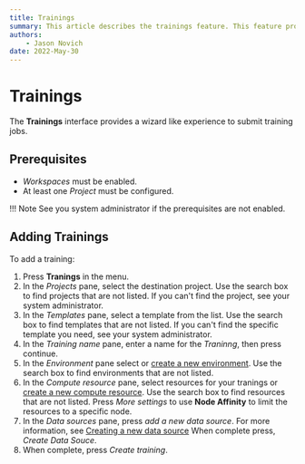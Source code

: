```yaml
---
title: Trainings
summary: This article describes the trainings feature. This feature provides a wizard like experience to submit training jobs.
authors:
    - Jason Novich
date: 2022-May-30
---
```

# Trainings

The **Trainings** interface provides a wizard like experience to submit training jobs.

## Prerequisites

* *Workspaces* must be enabled. 
* At least one *Project* must be configured.

!!! Note
    See you system administrator if the prerequisites are not enabled.

## Adding Trainings

To add a training:

1. Press **Tranings** in the menu.
2. In the *Projects* pane, select the destination project. Use the search box to find projects that are not listed. If you can't find the project, see your system administrator.
3. In the *Templates* pane, select a template from the list. Use the search box to find templates that are not listed. If you can't find the specific template you need, see your system administrator.
4. In the *Training name* pane, enter a name for the *Traninng*, then press continue.
5. In the *Environment* pane select or [create a new environment](workspaces/create/create-env.md). Use the search box to find environments that are not listed.
6. In the *Compute resource* pane, select resources for your tranings or [create a new compute resource](workspaces/create/create-compute.md). Use the search box to find resources that are not listed. Press *More settings* to use **Node Affinity** to limit the resources to a specific node.
7. In the *Data sources* pane, press *add a new data source*. For more information, see [Creating a new data source](workspaces/create/create-ds.md) When complete press, *Create Data Souce*.
8. When complete, press *Create training*.
